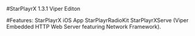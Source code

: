 #StarPlayrX 1.3.1 Viper Editon

#Features:
StarPlayrX iOS App
StarPlayrRadioKit
StarPlayrXServe (Viper Embedded HTTP Web Server featuring Network Framework).

